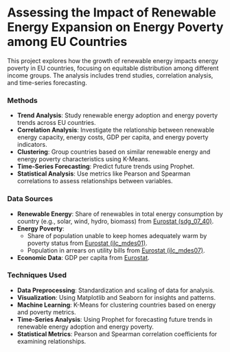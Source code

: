 
# Assessing the Impact of Renewable Energy Expansion on Energy Poverty among EU Countries

This project explores how the growth of renewable energy impacts energy poverty in EU countries, focusing on equitable distribution among different income groups. The analysis includes trend studies, correlation analysis, and time-series forecasting.

### Methods
- **Trend Analysis**: Study renewable energy adoption and energy poverty trends across EU countries.
- **Correlation Analysis**: Investigate the relationship between renewable energy capacity, energy costs, GDP per capita, and energy poverty indicators.
- **Clustering**: Group countries based on similar renewable energy and energy poverty characteristics using K-Means.
- **Time-Series Forecasting**: Predict future trends using Prophet.
- **Statistical Analysis**: Use metrics like Pearson and Spearman correlations to assess relationships between variables.

### Data Sources
- **Renewable Energy**: Share of renewables in total energy consumption by country (e.g., solar, wind, hydro, biomass) from [Eurostat (sdg_07_40)](https://ec.europa.eu/eurostat).
- **Energy Poverty**:
  - Share of population unable to keep homes adequately warm by poverty status from [Eurostat (ilc_mdes01)](https://ec.europa.eu/eurostat).
  - Population in arrears on utility bills from [Eurostat (ilc_mdes07)](https://ec.europa.eu/eurostat).
- **Economic Data**: GDP per capita from [Eurostat](https://ec.europa.eu/eurostat).

### Techniques Used
- **Data Preprocessing**: Standardization and scaling of data for analysis.
- **Visualization**: Using Matplotlib and Seaborn for insights and patterns.
- **Machine Learning**: K-Means for clustering countries based on energy and poverty metrics.
- **Time-Series Analysis**: Using Prophet for forecasting future trends in renewable energy adoption and energy poverty.
- **Statistical Metrics**: Pearson and Spearman correlation coefficients for examining relationships.
